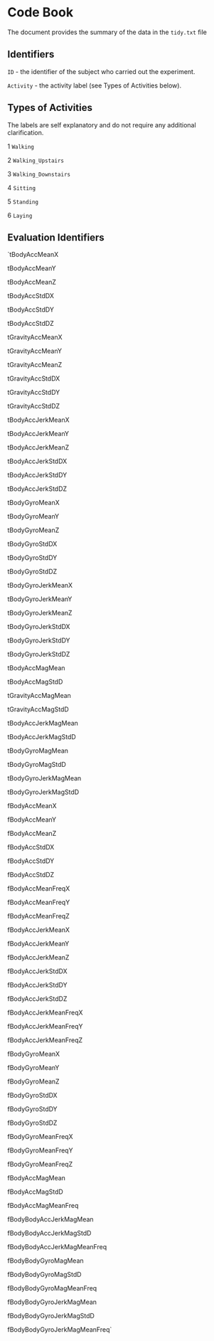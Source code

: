 # Code Book

The document provides the summary of the data in the `tidy.txt` file

## Identifiers

`ID` - the identifier of the subject who carried out the experiment.

`Activity` - the activity label (see Types of Activities below).

## Types of Activities

The labels are self explanatory and do not require any additional clarification.

1 `Walking`

2 `Walking_Upstairs`

3 `Walking_Downstairs`

4 `Sitting`

5 `Standing`

6 `Laying`

## Evaluation Identifiers

`tBodyAccMeanX

tBodyAccMeanY

tBodyAccMeanZ

tBodyAccStdDX

tBodyAccStdDY

tBodyAccStdDZ

tGravityAccMeanX

tGravityAccMeanY

tGravityAccMeanZ

tGravityAccStdDX

tGravityAccStdDY

tGravityAccStdDZ

tBodyAccJerkMeanX

tBodyAccJerkMeanY

tBodyAccJerkMeanZ

tBodyAccJerkStdDX

tBodyAccJerkStdDY

tBodyAccJerkStdDZ

tBodyGyroMeanX

tBodyGyroMeanY

tBodyGyroMeanZ

tBodyGyroStdDX

tBodyGyroStdDY

tBodyGyroStdDZ

tBodyGyroJerkMeanX

tBodyGyroJerkMeanY

tBodyGyroJerkMeanZ

tBodyGyroJerkStdDX

tBodyGyroJerkStdDY

tBodyGyroJerkStdDZ

tBodyAccMagMean

tBodyAccMagStdD

tGravityAccMagMean

tGravityAccMagStdD

tBodyAccJerkMagMean

tBodyAccJerkMagStdD

tBodyGyroMagMean

tBodyGyroMagStdD

tBodyGyroJerkMagMean

tBodyGyroJerkMagStdD

fBodyAccMeanX

fBodyAccMeanY

fBodyAccMeanZ

fBodyAccStdDX

fBodyAccStdDY

fBodyAccStdDZ

fBodyAccMeanFreqX

fBodyAccMeanFreqY

fBodyAccMeanFreqZ

fBodyAccJerkMeanX

fBodyAccJerkMeanY

fBodyAccJerkMeanZ

fBodyAccJerkStdDX

fBodyAccJerkStdDY

fBodyAccJerkStdDZ

fBodyAccJerkMeanFreqX

fBodyAccJerkMeanFreqY

fBodyAccJerkMeanFreqZ

fBodyGyroMeanX

fBodyGyroMeanY

fBodyGyroMeanZ

fBodyGyroStdDX

fBodyGyroStdDY

fBodyGyroStdDZ

fBodyGyroMeanFreqX

fBodyGyroMeanFreqY

fBodyGyroMeanFreqZ

fBodyAccMagMean

fBodyAccMagStdD

fBodyAccMagMeanFreq

fBodyBodyAccJerkMagMean

fBodyBodyAccJerkMagStdD

fBodyBodyAccJerkMagMeanFreq

fBodyBodyGyroMagMean

fBodyBodyGyroMagStdD

fBodyBodyGyroMagMeanFreq

fBodyBodyGyroJerkMagMean

fBodyBodyGyroJerkMagStdD

fBodyBodyGyroJerkMagMeanFreq`
